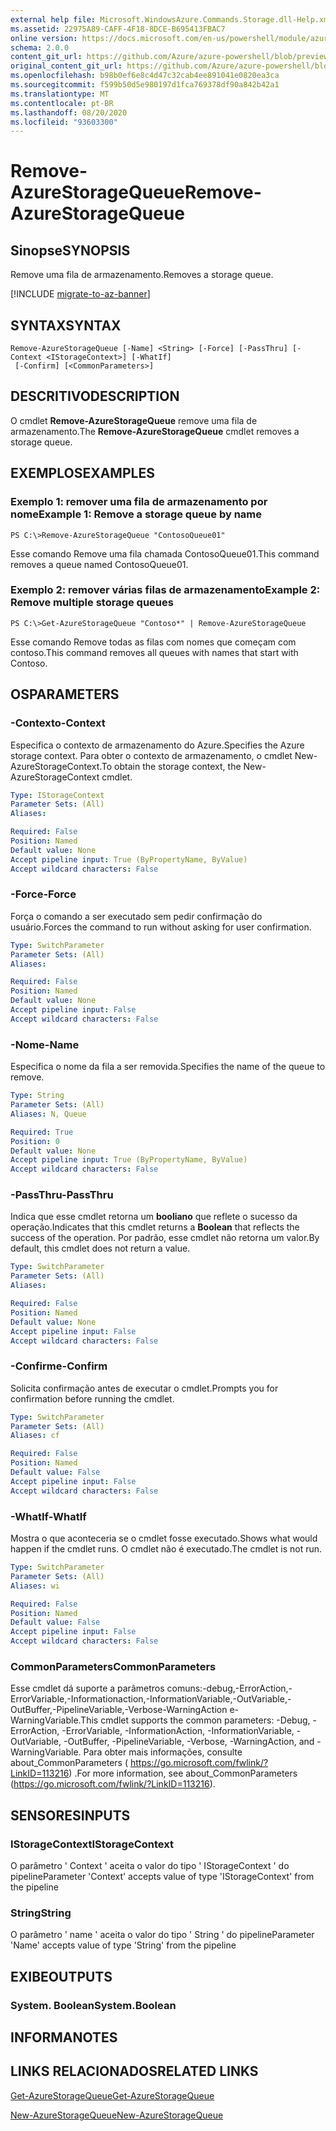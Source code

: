 ```yaml
---
external help file: Microsoft.WindowsAzure.Commands.Storage.dll-Help.xml
ms.assetid: 22975A89-CAFF-4F18-8DCE-B695413FBAC7
online version: https://docs.microsoft.com/en-us/powershell/module/azure.storage/remove-azurestoragequeue
schema: 2.0.0
content_git_url: https://github.com/Azure/azure-powershell/blob/preview/src/Storage/Commands.Storage/help/Remove-AzureStorageQueue.md
original_content_git_url: https://github.com/Azure/azure-powershell/blob/preview/src/Storage/Commands.Storage/help/Remove-AzureStorageQueue.md
ms.openlocfilehash: b98b0ef6e8c4d47c32cab4ee891041e0820ea3ca
ms.sourcegitcommit: f599b50d5e980197d1fca769378df90a842b42a1
ms.translationtype: MT
ms.contentlocale: pt-BR
ms.lasthandoff: 08/20/2020
ms.locfileid: "93603300"
---
```

# <span data-ttu-id="248a1-101">Remove-AzureStorageQueue</span><span class="sxs-lookup"><span data-stu-id="248a1-101">Remove-AzureStorageQueue</span></span>

## <span data-ttu-id="248a1-102">Sinopse</span><span class="sxs-lookup"><span data-stu-id="248a1-102">SYNOPSIS</span></span>
<span data-ttu-id="248a1-103">Remove uma fila de armazenamento.</span><span class="sxs-lookup"><span data-stu-id="248a1-103">Removes a storage queue.</span></span>

[!INCLUDE [migrate-to-az-banner](../../includes/migrate-to-az-banner.md)]

## <span data-ttu-id="248a1-104">SYNTAX</span><span class="sxs-lookup"><span data-stu-id="248a1-104">SYNTAX</span></span>

```
Remove-AzureStorageQueue [-Name] <String> [-Force] [-PassThru] [-Context <IStorageContext>] [-WhatIf]
 [-Confirm] [<CommonParameters>]
```

## <span data-ttu-id="248a1-105">DESCRITIVO</span><span class="sxs-lookup"><span data-stu-id="248a1-105">DESCRIPTION</span></span>
<span data-ttu-id="248a1-106">O cmdlet **Remove-AzureStorageQueue** remove uma fila de armazenamento.</span><span class="sxs-lookup"><span data-stu-id="248a1-106">The **Remove-AzureStorageQueue** cmdlet removes a storage queue.</span></span>

## <span data-ttu-id="248a1-107">EXEMPLOS</span><span class="sxs-lookup"><span data-stu-id="248a1-107">EXAMPLES</span></span>

### <span data-ttu-id="248a1-108">Exemplo 1: remover uma fila de armazenamento por nome</span><span class="sxs-lookup"><span data-stu-id="248a1-108">Example 1: Remove a storage queue by name</span></span>
```
PS C:\>Remove-AzureStorageQueue "ContosoQueue01"
```

<span data-ttu-id="248a1-109">Esse comando Remove uma fila chamada ContosoQueue01.</span><span class="sxs-lookup"><span data-stu-id="248a1-109">This command removes a queue named ContosoQueue01.</span></span>

### <span data-ttu-id="248a1-110">Exemplo 2: remover várias filas de armazenamento</span><span class="sxs-lookup"><span data-stu-id="248a1-110">Example 2: Remove multiple storage queues</span></span>
```
PS C:\>Get-AzureStorageQueue "Contoso*" | Remove-AzureStorageQueue
```

<span data-ttu-id="248a1-111">Esse comando Remove todas as filas com nomes que começam com contoso.</span><span class="sxs-lookup"><span data-stu-id="248a1-111">This command removes all queues with names that start with Contoso.</span></span>

## <span data-ttu-id="248a1-112">OS</span><span class="sxs-lookup"><span data-stu-id="248a1-112">PARAMETERS</span></span>

### <span data-ttu-id="248a1-113">-Contexto</span><span class="sxs-lookup"><span data-stu-id="248a1-113">-Context</span></span>
<span data-ttu-id="248a1-114">Especifica o contexto de armazenamento do Azure.</span><span class="sxs-lookup"><span data-stu-id="248a1-114">Specifies the Azure storage context.</span></span>
<span data-ttu-id="248a1-115">Para obter o contexto de armazenamento, o cmdlet New-AzureStorageContext.</span><span class="sxs-lookup"><span data-stu-id="248a1-115">To obtain the storage context, the New-AzureStorageContext cmdlet.</span></span>

```yaml
Type: IStorageContext
Parameter Sets: (All)
Aliases: 

Required: False
Position: Named
Default value: None
Accept pipeline input: True (ByPropertyName, ByValue)
Accept wildcard characters: False
```

### <span data-ttu-id="248a1-116">-Force</span><span class="sxs-lookup"><span data-stu-id="248a1-116">-Force</span></span>
<span data-ttu-id="248a1-117">Força o comando a ser executado sem pedir confirmação do usuário.</span><span class="sxs-lookup"><span data-stu-id="248a1-117">Forces the command to run without asking for user confirmation.</span></span>

```yaml
Type: SwitchParameter
Parameter Sets: (All)
Aliases: 

Required: False
Position: Named
Default value: None
Accept pipeline input: False
Accept wildcard characters: False
```

### <span data-ttu-id="248a1-118">-Nome</span><span class="sxs-lookup"><span data-stu-id="248a1-118">-Name</span></span>
<span data-ttu-id="248a1-119">Especifica o nome da fila a ser removida.</span><span class="sxs-lookup"><span data-stu-id="248a1-119">Specifies the name of the queue to remove.</span></span>

```yaml
Type: String
Parameter Sets: (All)
Aliases: N, Queue

Required: True
Position: 0
Default value: None
Accept pipeline input: True (ByPropertyName, ByValue)
Accept wildcard characters: False
```

### <span data-ttu-id="248a1-120">-PassThru</span><span class="sxs-lookup"><span data-stu-id="248a1-120">-PassThru</span></span>
<span data-ttu-id="248a1-121">Indica que esse cmdlet retorna um **booliano** que reflete o sucesso da operação.</span><span class="sxs-lookup"><span data-stu-id="248a1-121">Indicates that this cmdlet returns a **Boolean** that reflects the success of the operation.</span></span>
<span data-ttu-id="248a1-122">Por padrão, esse cmdlet não retorna um valor.</span><span class="sxs-lookup"><span data-stu-id="248a1-122">By default, this cmdlet does not return a value.</span></span>

```yaml
Type: SwitchParameter
Parameter Sets: (All)
Aliases: 

Required: False
Position: Named
Default value: None
Accept pipeline input: False
Accept wildcard characters: False
```

### <span data-ttu-id="248a1-123">-Confirme</span><span class="sxs-lookup"><span data-stu-id="248a1-123">-Confirm</span></span>
<span data-ttu-id="248a1-124">Solicita confirmação antes de executar o cmdlet.</span><span class="sxs-lookup"><span data-stu-id="248a1-124">Prompts you for confirmation before running the cmdlet.</span></span>

```yaml
Type: SwitchParameter
Parameter Sets: (All)
Aliases: cf

Required: False
Position: Named
Default value: False
Accept pipeline input: False
Accept wildcard characters: False
```

### <span data-ttu-id="248a1-125">-WhatIf</span><span class="sxs-lookup"><span data-stu-id="248a1-125">-WhatIf</span></span>
<span data-ttu-id="248a1-126">Mostra o que aconteceria se o cmdlet fosse executado.</span><span class="sxs-lookup"><span data-stu-id="248a1-126">Shows what would happen if the cmdlet runs.</span></span>
<span data-ttu-id="248a1-127">O cmdlet não é executado.</span><span class="sxs-lookup"><span data-stu-id="248a1-127">The cmdlet is not run.</span></span>

```yaml
Type: SwitchParameter
Parameter Sets: (All)
Aliases: wi

Required: False
Position: Named
Default value: False
Accept pipeline input: False
Accept wildcard characters: False
```

### <span data-ttu-id="248a1-128">CommonParameters</span><span class="sxs-lookup"><span data-stu-id="248a1-128">CommonParameters</span></span>
<span data-ttu-id="248a1-129">Esse cmdlet dá suporte a parâmetros comuns:-debug,-ErrorAction,-ErrorVariable,-Informationaction,-InformationVariable,-OutVariable,-OutBuffer,-PipelineVariable,-Verbose-WarningAction e-WarningVariable.</span><span class="sxs-lookup"><span data-stu-id="248a1-129">This cmdlet supports the common parameters: -Debug, -ErrorAction, -ErrorVariable, -InformationAction, -InformationVariable, -OutVariable, -OutBuffer, -PipelineVariable, -Verbose, -WarningAction, and -WarningVariable.</span></span> <span data-ttu-id="248a1-130">Para obter mais informações, consulte about_CommonParameters ( https://go.microsoft.com/fwlink/?LinkID=113216) .</span><span class="sxs-lookup"><span data-stu-id="248a1-130">For more information, see about_CommonParameters (https://go.microsoft.com/fwlink/?LinkID=113216).</span></span>

## <span data-ttu-id="248a1-131">SENSORES</span><span class="sxs-lookup"><span data-stu-id="248a1-131">INPUTS</span></span>

### <span data-ttu-id="248a1-132">IStorageContext</span><span class="sxs-lookup"><span data-stu-id="248a1-132">IStorageContext</span></span>

<span data-ttu-id="248a1-133">O parâmetro ' Context ' aceita o valor do tipo ' IStorageContext ' do pipeline</span><span class="sxs-lookup"><span data-stu-id="248a1-133">Parameter 'Context' accepts value of type 'IStorageContext' from the pipeline</span></span>

### <span data-ttu-id="248a1-134">String</span><span class="sxs-lookup"><span data-stu-id="248a1-134">String</span></span>

<span data-ttu-id="248a1-135">O parâmetro ' name ' aceita o valor do tipo ' String ' do pipeline</span><span class="sxs-lookup"><span data-stu-id="248a1-135">Parameter 'Name' accepts value of type 'String' from the pipeline</span></span>

## <span data-ttu-id="248a1-136">EXIBE</span><span class="sxs-lookup"><span data-stu-id="248a1-136">OUTPUTS</span></span>

### <span data-ttu-id="248a1-137">System. Boolean</span><span class="sxs-lookup"><span data-stu-id="248a1-137">System.Boolean</span></span>

## <span data-ttu-id="248a1-138">INFORMA</span><span class="sxs-lookup"><span data-stu-id="248a1-138">NOTES</span></span>

## <span data-ttu-id="248a1-139">LINKS RELACIONADOS</span><span class="sxs-lookup"><span data-stu-id="248a1-139">RELATED LINKS</span></span>

[<span data-ttu-id="248a1-140">Get-AzureStorageQueue</span><span class="sxs-lookup"><span data-stu-id="248a1-140">Get-AzureStorageQueue</span></span>](./Get-AzureStorageQueue.md)

[<span data-ttu-id="248a1-141">New-AzureStorageQueue</span><span class="sxs-lookup"><span data-stu-id="248a1-141">New-AzureStorageQueue</span></span>](./New-AzureStorageQueue.md)
